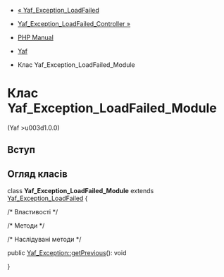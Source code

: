 - [« Yaf_Exception_LoadFailed](class.yaf-exception-loadfailed.md)
- [Yaf_Exception_LoadFailed_Controller
»](class.yaf-exception-loadfailed-controller.md)

- [PHP Manual](index.md)
- [Yaf](book.yaf.md)
- Клас Yaf_Exception_LoadFailed_Module

# Клас Yaf_Exception_LoadFailed_Module

(Yaf \>u003d1.0.0)

## Вступ

## Огляд класів

class **Yaf_Exception_LoadFailed_Module** extends
[Yaf_Exception_LoadFailed](class.yaf-exception-loadfailed.md) {

/\* Властивості \*/

/\* Методи \*/

/\* Наслідувані методи \*/

public [Yaf_Exception::getPrevious](yaf-exception.getprevious.md)():
void

}
